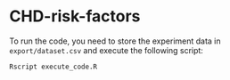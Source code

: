 # CHD-risk-factors

To run the code, you need to store the experiment data in `export/dataset.csv` and execute the following script:

```bash
Rscript execute_code.R
```
